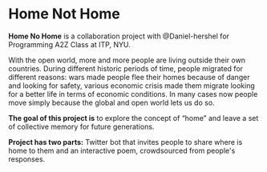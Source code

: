 # Home Not Home

**Home No Home** is a collaboration project with @Daniel-hershel for Programming A2Z Class at ITP, NYU.

With the open world, more and more people are living outside their own countries.
During different historic periods of time, people migrated for different reasons: wars made people flee their homes because of danger and looking for safety, various economic crisis made them migrate looking for a better life in terms of economic conditions. In many cases now people move simply because the global and open world lets us do so.

**The goal of this project is** to explore the concept of “home” and leave a set of collective memory for future generations.

**Project has two parts:** Twitter bot that invites people to share where is home to them and an interactive poem, crowdsourced from people's responses.
